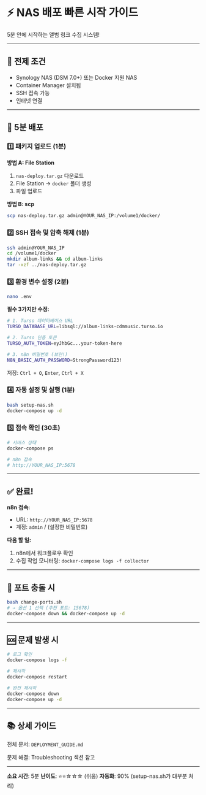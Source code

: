 # ⚡ NAS 배포 빠른 시작 가이드

5분 안에 시작하는 앨범 링크 수집 시스템!

---

## 🎯 전제 조건

- Synology NAS (DSM 7.0+) 또는 Docker 지원 NAS
- Container Manager 설치됨
- SSH 접속 가능
- 인터넷 연결

---

## 🚀 5분 배포

### 1️⃣ 패키지 업로드 (1분)

**방법 A: File Station**
1. `nas-deploy.tar.gz` 다운로드
2. File Station → `docker` 폴더 생성
3. 파일 업로드

**방법 B: scp**
```bash
scp nas-deploy.tar.gz admin@YOUR_NAS_IP:/volume1/docker/
```

### 2️⃣ SSH 접속 및 압축 해제 (1분)

```bash
ssh admin@YOUR_NAS_IP
cd /volume1/docker
mkdir album-links && cd album-links
tar -xzf ../nas-deploy.tar.gz
```

### 3️⃣ 환경 변수 설정 (2분)

```bash
nano .env
```

**필수 3가지만 수정:**
```bash
# 1. Turso 데이터베이스 URL
TURSO_DATABASE_URL=libsql://album-links-cdmmusic.turso.io

# 2. Turso 인증 토큰
TURSO_AUTH_TOKEN=eyJhbGc...your-token-here

# 3. n8n 비밀번호 (보안!)
N8N_BASIC_AUTH_PASSWORD=StrongPassword123!
```

저장: `Ctrl + O`, `Enter`, `Ctrl + X`

### 4️⃣ 자동 설정 및 실행 (1분)

```bash
bash setup-nas.sh
docker-compose up -d
```

### 5️⃣ 접속 확인 (30초)

```bash
# 서비스 상태
docker-compose ps

# n8n 접속
# http://YOUR_NAS_IP:5678
```

---

## ✅ 완료!

**n8n 접속:**
- URL: `http://YOUR_NAS_IP:5678`
- 계정: `admin` / (설정한 비밀번호)

**다음 할 일:**
1. n8n에서 워크플로우 확인
2. 수집 작업 모니터링: `docker-compose logs -f collector`

---

## 🔧 포트 충돌 시

```bash
bash change-ports.sh
# → 옵션 1 선택 (추천 포트: 15678)
docker-compose down && docker-compose up -d
```

---

## 🆘 문제 발생 시

```bash
# 로그 확인
docker-compose logs -f

# 재시작
docker-compose restart

# 완전 재시작
docker-compose down
docker-compose up -d
```

---

## 📚 상세 가이드

전체 문서: `DEPLOYMENT_GUIDE.md`

문제 해결: Troubleshooting 섹션 참고

---

**소요 시간**: 5분
**난이도**: ⭐⭐☆☆☆ (쉬움)
**자동화**: 90% (setup-nas.sh가 대부분 처리)
